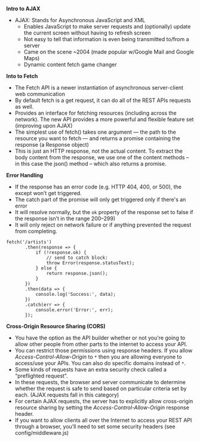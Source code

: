 **Intro to AJAX**
- AJAX: Stands for Asynchronous JavaScript and XML
  - Enables JavaScript to make server requests and (optionally) update the current screen without having to refresh screen
  - Not easy to tell that information is even being transmitted to/from a server
  - Came on the scene ~2004 (made popular w/Google Mail and Google Maps)
  - Dynamic content fetch game changer

**Into to Fetch**
- The Fetch API is a newer instantiation of asynchronous server-client web communication
- By default fetch is a get request, it can do all of the REST APIs requests as well.
- Provides an interface for fetching resources (including across the network). The new API provides a more powerful and flexible feature set (improving upon AJAX)
- The simplest use of fetch() takes one argument — the path to the resource you want to fetch — and returns a promise containing the response (a Response object)
- This is just an HTTP response, not the actual content. To extract the body content from the response, we use one of the content methods – in this case the json() method – which also returns a promise.

**Error Handling**
- If the response has an error code (e.g. HTTP 404, 400, or 500), the except won’t get triggered. 
- The catch part of the promise will only get triggered only if there's an error
- It will resolve normally, but the `ok` property of the response set to false if the response isn’t in the range 200–299)
- It will only reject on network failure or if anything prevented the request from completing.
```
fetch('/artists')
       .then(response => {
           if (!response.ok) { 
               // send to catch block:
               throw Error(response.statusText);
           } else {
               return response.json();
           }
       })
       .then(data => {
           console.log('Success:', data);
       })
       .catch(err => {
           console.error('Error:', err);
       });
```

**Cross-Origin Resource Sharing (CORS)**
- You have the option as the API builder whether or not you're going to allow other people from other parts to the internet to access your API.
- You can restrict those permissions using response headers. If you allow *Access-Control-Allow-Origin* to `*` then you are allowing everyone to access/use your APIs. You can also do specific domains instead of `*`.
- Some kinds of requests have an extra security check called a “preflighted request”. 
- In these requests, the browser and server communicate to determine whether the request is safe to send based on particular criteria set by each. (AJAX requests fall in this category)
- For certain AJAX requests, the server has to explicitly allow cross-origin resource sharing by setting the *Access-Control-Allow-Origin* response header.
- If you want to allow clients all over the Internet to access your REST API through a browser, you’ll need to set some security headers (see config/middleware.js)

